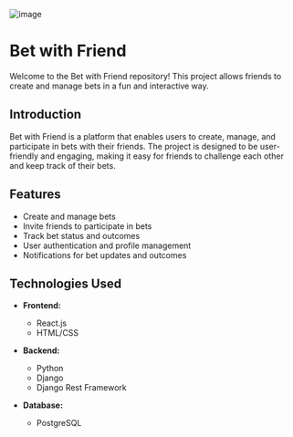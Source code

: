 ![image](https://github.com/JagerBoi/bet_with_friend/assets/57056966/6c52fb65-252a-4632-b217-a09eba44068c)
# Bet with Friend

Welcome to the Bet with Friend repository! This project allows friends to create and manage bets in a fun and interactive way.

## Introduction

Bet with Friend is a platform that enables users to create, manage, and participate in bets with their friends. The project is designed to be user-friendly and engaging, making it easy for friends to challenge each other and keep track of their bets.

## Features

- Create and manage bets
- Invite friends to participate in bets
- Track bet status and outcomes
- User authentication and profile management
- Notifications for bet updates and outcomes

## Technologies Used

- **Frontend:**
  - React.js
  - HTML/CSS

- **Backend:**
  - Python
  - Django
  - Django Rest Framework

- **Database:**
  - PostgreSQL
